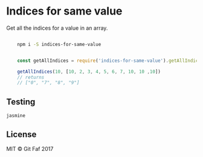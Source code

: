 # Indices for same value

Get all the indices for a value in an array.

```bash

    npm i -S indices-for-same-value

```

```javascript

    const getAllIndices = require('indices-for-same-value').getAllIndices

    getAllIndices(10, [10, 2, 3, 4, 5, 6, 7, 10, 10 ,10])
    // returns
    // ["0", "7", "8", "9"]

```

## Testing

`jasmine`

## License

MIT &copy; Git Faf 2017
